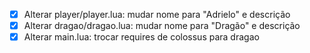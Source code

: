 - [x] Alterar player/player.lua: mudar nome para "Adrielo" e descrição
- [x] Alterar dragao/dragao.lua: mudar nome para "Dragão" e descrição
- [x] Alterar main.lua: trocar requires de colossus para dragao
